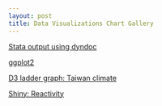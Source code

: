 ```yaml
---
layout: post
title: Data Visualizations Chart Gallery
---
```


[Stata output using dyndoc](/stata/hpidyndoc1.html "Stata dyndoc output")

[ggplot2]()

[D3 ladder graph: Taiwan climate](/d3/lg_twclimate/index.html "Taiwan Climate Laddergraph")

[Shiny: Reactivity](https://karl-ho.shinyapps.io/Reactive_datasets/)
